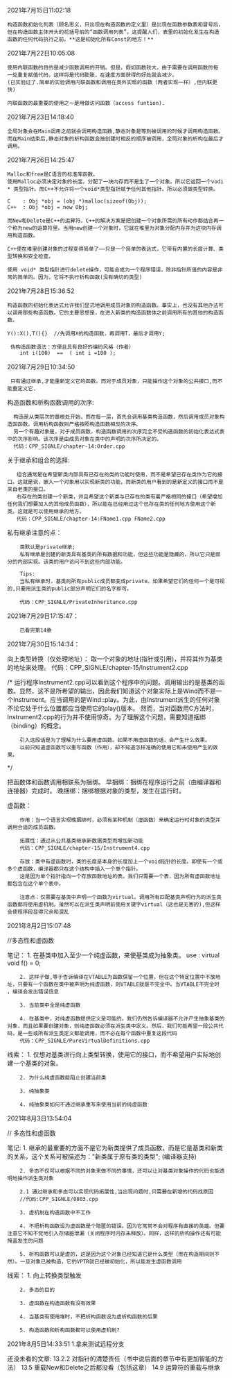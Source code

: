 2021年7月15日11:02:18

    构造函数初始化列表（顾名思义，只出现在构造函数的定义里）是出现在函数参数表和冒号后，
    但在构造函数主体开头的花括号前的“函数调用列表”。这提醒人们，表里的初始化发生在构造
    函数的任何代码执行之前。**这是初始化所有Const的地方！**

2021年7月22日10:05:08

    使用内联函数的目的是减少函数调用的开销。但是，假如函数较大，由于需要在调用函数的每
    一处重复赋值代码，这样将是代码膨胀，在速度方面获得的好处就会减少。
    (已实验过了.简单的实验调用内联函数和调用在类外实现的函数（两者实现一样）,但内联更快)

    内联函数的最重要的使用之一是用做访问函数（access funtion).

2021年7月23日14:18:40

    全局对象会在Main调用之前就会调用构造函数,静态对象是等到被调用的时候才调用构造函数。
    而在Main结束后,静态对象的析构函数会按创建时相反的顺序被调用，全局对象的析构在最后才调用。
    
2021年7月26日14:25:47

    Malloc和free是C语言的标准库函数。
    使用Malloc必须决定对象的长度。分配了一块内存而不是生了一个对象。所以它返回一个vodi * 类型指针。而C++不允许将一个void*类型指针赋予任何其他指针。所以必须做类型转换。

    C    : Obj *obj = (obj *)malloc(sizeof(Obj));
    C++  : Obj *obj = new Obj;

    而New和Delete是C++的运算符。C++的解决方案是把创建一个对象所需的所有动作都结合再一个称为new的运算符里。当用new创建一个对象时，它就在堆里为对象分配内存并为这块内存调用构造函数。

    C++使在堆里创建对象的过程变得简单了——只是一个简单的表达式，它带有内置的长度计算、类型转换和安全检查。

    使用 void* 类型指针进行delete操作，可能会成为一个程序错误，除非指针所值的内容是非常的简单的。因为，它将不执行析构函数(没有确切的类型)

2021年7月28日15:36:52

    构造函数的初始化表达式允许我们显式地调用成员对象的构造函数。事实上，也没有其他办法可以调用那些构造函数。它的主要思想是，在进入新类的构造函数体之前调用所有的其他的构造函数。

    Y():X(),T(){}  //先调用X的构造函数，再调用T，最后才调用Y;

     伪构造函数语法：方便且具有良好的编码风格（作者）
        int i(100)  ==  ( int i =100 );

2021年7月29日10:34:50

     只有通过继承,才能重新定义它的函数。而对于成员对象，只能操作这个对象的公共接口,而不能重定义它.

构造函数和析构函数调用的次序:

      构造是从类层次的最根处开始，而在每一层，首先会调用基类构造函数，然后调用成员对象构造函函数。调用析构函数则严格按照构造函数相反的次序。
      另一个有趣对象是，对于成员函数，构造函数调用的次序完全不受构造函数的初始化表达式表中的次序影响。该次序是由成员对象在类中的声明的次序所决定的。
      代码：CPP_SIGNLE/chapter-14:Order.cpp

关于继承和组合的选择:

       组合通常是在希望新类内部具有已存在的类的功能时使用，而不是希望已存在类作为它的接口。这就是说，嵌入一个对象用以实现新类的功能，而新类的用户看到的是新定义的接口而不是来自老类的接口。
       右存在的类创建一个新类，并且希望这个新类与已存在的类有着严格相同的接口（希望增加任何我们想要加入的其他成员函数），所以能在已经用过这个已存在类的任何地方使用这个新类。这就是可以使用继承的地方。
       代码：CPP_SIGNLE/chapter-14:FName1.cpp FName2.cpp 

私有继承注意的点：

        类默认是private继承;
        私有继承是创建的新类具有基类的所有数据和功能，但这些功能是隐藏的，所以它只是部分的内部实现。该类的用户访问不到这些内部功能。

        Tips:
        当私有继承时，基类的所有public成员都变成private。如果希望它们的任何一个是可视的,只要用派生类的public部分声明它们的名字即可。

        代码：CPP_SIGNLE/PrivateInheritance.cpp

2021年7月29日17:15:47： 

        已看完第14章

2021年7月30日15:14:34：

向上类型转换（仅处理地址）：
        取一个对象的地址(指针或引用)，并将其作为基类的地址来处理。
        代码：CPP_SIGNLE/chapter-15/Instrument2.cpp

/*
运行程序Instrument2.cpp可以看到这个程序中的问题。调用输出的是基类的函数。显然，这不是所希望的输出，因此我们知道这个对象实际上是Wind而不是一个Instrument。应当调用的是Wind::play。为此，由Instrument派生的任何对象不论它处于什么位置都应当使用它的play()版本。
然而，当对函数用C方法时，Instrument2.cpp的行为并不使用惊奇。为了理解这个问题，需要知道捆绑（binding）的概念。

        引入这段话是为了理解为什么要用虚函数。如果不用虚函数的话，会产生什么效果。
        以前只知道虚函数可以重写函数（作用），却不知道怎样准确的使用它和未使用产生的效果。
*/

把函数体和函数调用相联系为捆绑。
早捆绑：捆绑在程序运行之前（由编译器和连接器）完成时。
晚捆绑：捆绑根据对象的类型，发生在运行时。


虚函数：

        作用：当一个语言实现晚捆绑时，必须有某种机制（虚函数）来确定运行时对象的类型并调用合适的成员函数。

        拓展性：通过从公共基类继承新数据类型而增加新功能
        代码：CPP_SIGNLE/chapter-15/Instrument4.cpp

        存放：类中有虚函数时，类的长度是本身的长度加上一个void指针的长度。即使有一个或多个虚函数，编译器都只在这个结构中插入一个单个指针。
        这是因为单个指针指向一个存放函数地址的表。我们只需要一个表，因为所有虚函数地址都包含在这个单个表中。

        注意点：仅需要在基类中声明一个函数为virtual。调用所有匹配基类声明行为的派生类函数都将使用虚机制。虽然可以在派生类声明前使用关键字virtual（这也是无害的),但这样会使程序段显得冗余和混乱

2021年8月2日15:07:48

//多态性和虚函数

笔记：
        1. 在基类中加入至少一个纯虚函数，来使基类成为抽象类。
        use : virtual void f()  = 0;

        2. 这样子做,等于告诉编译在VTABLE为函数保留一个位置，但在这个特定位置中不放地址，只要有一个函数在类中被声明为纯虚函数，则VTABLE就是不完全中。当VTABLE不完全时 ，编译会发出错误信息

        3. 当前类中全是纯虚函数

        4. 在基类中，对纯虚函数提供定义是可能的。我们仍然告诉编译器不允许产生抽象基类的对象，而且如果要创建对象，则纯虚函数必须在派生类中定义。然后，我们可能希望一段公共代码，是一些或所有派生类定义都能调用，而不必在每个函数中重复这段代码
        代码：CPP_SIGNLE/PureVirtualDefinitions.cpp
线索：
        1. 仅想对基类进行向上类型转换，使用它的接口，而不希望用户实际地创建一个基类的对象。

        2. 为什么纯虚函数能阻止创建当前类

        3. 纯抽象类

        4. 纯抽象类如何不通过继承重写来使用当前的纯虚函数

2021年8月3日13:54:04

// 多态性和虚函数

笔记:
        1. 继承的最重要的方面不是它为新类提供了成员函数，而是它是基类和新类的关系，这个关系可被描述为："新类属于原有类的类型"; (编译器支持)

        2. 多态不仅可以根据不同的对象来做不同的事情，还可以让对基类对象操作的代码也能透明地操作派生类对象

        2.1 通过继承和多态可以实现代码拓展性,当出现问题时,只需要在新增的代码找原因
        //代码:CPP_SIGNLE/0803.cpp

        3. 虚机制在构造函数中不工作

        4. 不把析构函数设为虚函数是个隐匿的错误。因为它常常不会对程序有直接的英雄。但要注意它不知不觉地引入存储器泄漏（关闭程序时内存未释放）。同样，这样的析构操作还有可能掩盖发生的问题

        5. 析构函数可以是虚的，这是因为这个对象已经知道它是什么类型（而在构造期间则不然）。一旦对象已被构造，它的VPTR就已经被初始化，所以能发生虚函数调用

线索：
        1. 向上转换类型触发

        2. 多态的目的

        3. 虚函数在构造函数有没有效果

        4. 当基类有使用堆时，不把析构函数设为虚析构函数的后果

        5. 构造函数和析构函数都可以使用虚机制?




        
        
    
2021年8月5日14:33:51
        1.拿来测试远程分支


还没未看的文章:
    13.2.2 对指针的清楚责任（书中说后面的章节中有更加智能的方法）
    13.5 重载New和Delete之后都没看（包括这章）
    14.9 运算符的重载与继承
